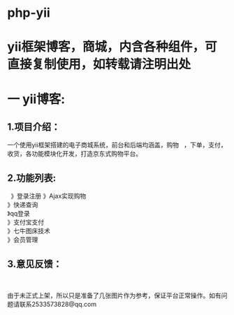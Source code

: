 # php-yii
  
  <h1>yii框架博客，商城，内含各种组件，可直接复制使用，如转载请注明出处</h1>

<h1>一 yii博客:</h1>

<h2>1.项目介绍：</h2>
  <p>一个使用yii框架搭建的电子商城系统，前台和后端均涵盖，购物
    ，下单，支付，收货，各功能模块化开发，打造京东式购物平台。</p>
    
<h2>2.功能列表:</h2>  
                  》登录注册	
                  》Ajax实现购物
             <br> 》快递查询
             <br> 》qq登录
             <br> 》支付宝支付     
             <br> 》七牛图床技术                
             <br> 》会员管理
                 
<h2>3.意见反馈：</h2>  
   <p>由于未正式上架，所以只是准备了几张图片作为参考，保证平台正常操作。如有问题请联系2533573828@qq.com</p>
